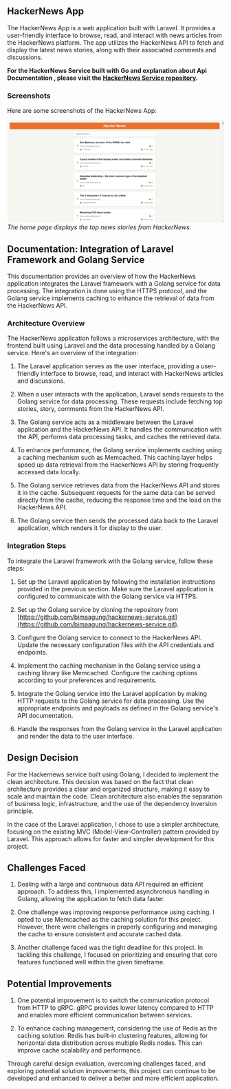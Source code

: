 ## HackerNews App

The HackerNews App is a web application built with Laravel. It provides a user-friendly interface to browse, read, and interact with news articles from the HackerNews platform. The app utilizes the HackerNews API to fetch and display the latest news stories, along with their associated comments and discussions.

**For the HackerNews Service built with Go and explanation about Api Documentation , please visit the [HackerNews Service repository](https://github.com/bimaagung/hackernews-service.git).**

### Screenshots

Here are some screenshots of the HackerNews App:

![Home Page](home.png)
*The home page displays the top news stories from HackerNews.*

## Documentation: Integration of Laravel Framework and Golang Service

This documentation provides an overview of how the HackerNews application integrates the Laravel framework with a Golang service for data processing. The integration is done using the HTTPS protocol, and the Golang service implements caching to enhance the retrieval of data from the HackerNews API.

### Architecture Overview

The HackerNews application follows a microservices architecture, with the frontend built using Laravel and the data processing handled by a Golang service. Here's an overview of the integration:

1. The Laravel application serves as the user interface, providing a user-friendly interface to browse, read, and interact with HackerNews articles and discussions.

2. When a user interacts with the application, Laravel sends requests to the Golang service for data processing. These requests include fetching top stories, story, comments from the HackerNews API.

3. The Golang service acts as a middleware between the Laravel application and the HackerNews API. It handles the communication with the API, performs data processing tasks, and caches the retrieved data.

4. To enhance performance, the Golang service implements caching using a caching mechanism such as Memcached. This caching layer helps speed up data retrieval from the HackerNews API by storing frequently accessed data locally.

5. The Golang service retrieves data from the HackerNews API and stores it in the cache. Subsequent requests for the same data can be served directly from the cache, reducing the response time and the load on the HackerNews API.

6. The Golang service then sends the processed data back to the Laravel application, which renders it for display to the user.

### Integration Steps

To integrate the Laravel framework with the Golang service, follow these steps:

1. Set up the Laravel application by following the installation instructions provided in the previous section. Make sure the Laravel application is configured to communicate with the Golang service via HTTPS.

2. Set up the Golang service by cloning the repository from [https://github.com/bimaagung/hackernews-service.git](https://github.com/bimaagung/hackernews-service.git).

3. Configure the Golang service to connect to the HackerNews API. Update the necessary configuration files with the API credentials and endpoints.

4. Implement the caching mechanism in the Golang service using a caching library like Memcached. Configure the caching options according to your preferences and requirements.

5. Integrate the Golang service into the Laravel application by making HTTP requests to the Golang service for data processing. Use the appropriate endpoints and payloads as defined in the Golang service's API documentation.

6. Handle the responses from the Golang service in the Laravel application and render the data to the user interface.

## Design Decision

For the Hackernews service built using Golang, I decided to implement the clean architecture. This decision was based on the fact that clean architecture provides a clear and organized structure, making it easy to scale and maintain the code. Clean architecture also enables the separation of business logic, infrastructure, and the use of the dependency inversion principle.

In the case of the Laravel application, I chose to use a simpler architecture, focusing on the existing MVC (Model-View-Controller) pattern provided by Laravel. This approach allows for faster and simpler development for this project.

## Challenges Faced

1. Dealing with a large and continuous data API required an efficient approach. To address this, I implemented asynchronous handling in Golang, allowing the application to fetch data faster.

2. One challenge was improving response performance using caching. I opted to use Memcached as the caching solution for this project. However, there were challenges in properly configuring and managing the cache to ensure consistent and accurate cached data.

3. Another challenge faced was the tight deadline for this project. In tackling this challenge, I focused on prioritizing and ensuring that core features functioned well within the given timeframe.

## Potential Improvements

1. One potential improvement is to switch the communication protocol from HTTP to gRPC. gRPC provides lower latency compared to HTTP and enables more efficient communication between services.

2. To enhance caching management, considering the use of Redis as the caching solution. Redis has built-in clustering features, allowing for horizontal data distribution across multiple Redis nodes. This can improve cache scalability and performance.

Through careful design evaluation, overcoming challenges faced, and exploring potential solution improvements, this project can continue to be developed and enhanced to deliver a better and more efficient application.
